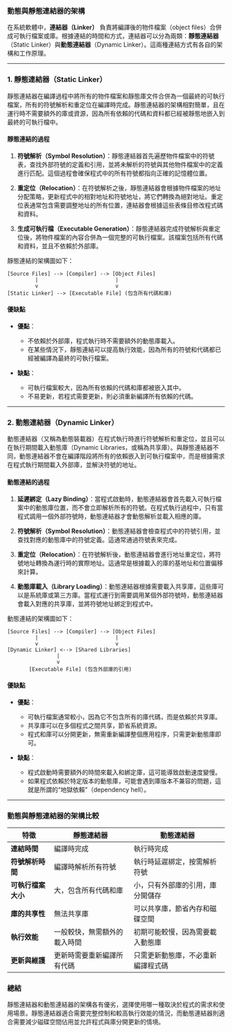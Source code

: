 ### 動態與靜態連結器的架構

在系統軟體中，**連結器（Linker）** 負責將編譯後的物件檔案（object files）合併成可執行檔案或庫。根據連結的時間和方式，連結器可以分為兩類：**靜態連結器**（Static Linker）與**動態連結器**（Dynamic Linker）。這兩種連結方式有各自的架構和工作原理。

---

### 1. **靜態連結器（Static Linker）**

靜態連結器在編譯過程中將所有的物件檔案和靜態庫文件合併為一個最終的可執行檔案，所有的符號解析和重定位在編譯時完成。靜態連結器的架構相對簡單，且在運行時不需要額外的庫或資源，因為所有依賴的代碼和資料都已經被靜態地嵌入到最終的可執行檔中。

#### 靜態連結的過程

1. **符號解析（Symbol Resolution）**：靜態連結器首先遍歷物件檔案中的符號表，查找外部符號的定義和引用，並將未解析的符號與其他物件檔案中的定義進行匹配。這個過程會確保程式中的所有符號都指向正確的記憶體位置。

2. **重定位（Relocation）**：在符號解析之後，靜態連結器會根據物件檔案的地址分配策略，更新程式中的相對地址和符號地址，將它們轉換為絕對地址。重定位表通常包含需要調整地址的所有位置，連結器會根據這些表條目修改程式碼和資料。

3. **生成可執行檔（Executable Generation）**：靜態連結器完成符號解析與重定位後，將物件檔案的內容合併為一個完整的可執行檔案。該檔案包括所有代碼和資料，並且不依賴於外部庫。

靜態連結的架構圖如下：

```
[Source Files] --> [Compiler] --> [Object Files] 
         |                         |
         v                         v
[Static Linker] --> [Executable File] (包含所有代碼和庫)
```

#### 優缺點

- **優點**：
  - 不依賴於外部庫，程式執行時不需要額外的動態庫載入。
  - 在某些情況下，靜態連結可以提高執行效能，因為所有的符號和代碼都已經被編譯為最終的可執行檔案。

- **缺點**：
  - 可執行檔案較大，因為所有依賴的代碼和庫都被嵌入其中。
  - 不易更新，若程式需要更新，則必須重新編譯所有依賴的代碼。

---

### 2. **動態連結器（Dynamic Linker）**

動態連結器（又稱為動態裝載器）在程式執行時進行符號解析和重定位，並且可以在執行期間載入動態庫（Dynamic Libraries，或稱為共享庫）。與靜態連結器不同，動態連結器不會在編譯階段將所有的依賴嵌入到可執行檔案中，而是根據需求在程式執行期間載入外部庫，並解決符號的地址。

#### 動態連結的過程

1. **延遲綁定（Lazy Binding）**：當程式啟動時，動態連結器會首先載入可執行檔案中的動態庫位置，而不會立即解析所有的符號。在程式執行過程中，只有當程式調用一個外部符號時，動態連結器才會動態解析並載入相應的庫。

2. **符號解析（Symbol Resolution）**：動態連結器會檢查程式中的符號引用，並查找對應的動態庫中的符號定義。這通常通過符號表來完成。

3. **重定位（Relocation）**：在符號解析後，動態連結器會進行地址重定位，將符號地址轉換為運行時的實際地址。這通常是根據載入的庫的基地址和位置偏移來計算。

4. **動態庫載入（Library Loading）**：動態連結器根據需要載入共享庫，這些庫可以是系統庫或第三方庫。當程式運行到需要調用某個外部符號時，動態連結器會載入對應的共享庫，並將符號地址綁定到程式中。

動態連結的架構圖如下：

```
[Source Files] --> [Compiler] --> [Object Files] 
         |                         |
         v                         v
[Dynamic Linker] <--> [Shared Libraries]
                |
                v
       [Executable File] (包含外部庫的引用)
```

#### 優缺點

- **優點**：
  - 可執行檔案通常較小，因為它不包含所有的庫代碼，而是依賴於共享庫。
  - 共享庫可以在多個程式之間共享，節省系統資源。
  - 程式和庫可以分開更新，無需重新編譯整個應用程序，只需更新動態庫即可。

- **缺點**：
  - 程式啟動時需要額外的時間來載入和綁定庫，這可能導致啟動速度變慢。
  - 如果程式依賴於特定版本的動態庫，可能會遇到庫版本不兼容的問題，這就是所謂的“地獄依賴”（dependency hell）。

---

### 動態與靜態連結器的架構比較

| 特徵                   | 靜態連結器                             | 動態連結器                             |
|------------------------|--------------------------------------|--------------------------------------|
| **連結時間**            | 編譯時完成                           | 執行時完成                           |
| **符號解析時間**        | 編譯時解析所有符號                   | 執行時延遲綁定，按需解析符號         |
| **可執行檔案大小**      | 大，包含所有代碼和庫                 | 小，只有外部庫的引用，庫分開儲存     |
| **庫的共享性**          | 無法共享庫                            | 可以共享庫，節省內存和磁碟空間       |
| **執行效能**            | 一般較快，無需額外的載入時間         | 初期可能較慢，因為需要載入動態庫     |
| **更新與維護**          | 更新時需要重新編譯所有代碼           | 只需更新動態庫，不必重新編譯程式碼   |

### 總結

靜態連結器和動態連結器的架構各有優劣，選擇使用哪一種取決於程式的需求和使用場景。靜態連結器適合需要完整控制和較高執行效能的情況，而動態連結器則適合需要減少磁碟空間佔用並允許程式與庫分開更新的情境。